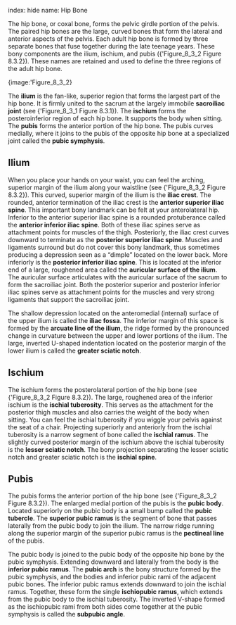index: hide
name: Hip Bone

The hip bone, or coxal bone, forms the pelvic girdle portion of the pelvis. The paired hip bones are the large, curved bones that form the lateral and anterior aspects of the pelvis. Each adult hip bone is formed by three separate bones that fuse together during the late teenage years. These bony components are the ilium, ischium, and pubis ({'Figure_8_3_2 Figure 8.3.2}). These names are retained and used to define the three regions of the adult hip bone.


{image:'Figure_8_3_2}
        

The  **ilium** is the fan-like, superior region that forms the largest part of the hip bone. It is firmly united to the sacrum at the largely immobile  **sacroiliac joint** (see {'Figure_8_3_1 Figure 8.3.1}). The  **ischium** forms the posteroinferior region of each hip bone. It supports the body when sitting. The  **pubis** forms the anterior portion of the hip bone. The pubis curves medially, where it joins to the pubis of the opposite hip bone at a specialized joint called the  **pubic symphysis**.

## Ilium

When you place your hands on your waist, you can feel the arching, superior margin of the ilium along your waistline (see {'Figure_8_3_2 Figure 8.3.2}). This curved, superior margin of the ilium is the  **iliac crest**. The rounded, anterior termination of the iliac crest is the  **anterior superior iliac spine**. This important bony landmark can be felt at your anterolateral hip. Inferior to the anterior superior iliac spine is a rounded protuberance called the  **anterior inferior iliac spine**. Both of these iliac spines serve as attachment points for muscles of the thigh. Posteriorly, the iliac crest curves downward to terminate as the  **posterior superior iliac spine**. Muscles and ligaments surround but do not cover this bony landmark, thus sometimes producing a depression seen as a “dimple” located on the lower back. More inferiorly is the  **posterior inferior iliac spine**. This is located at the inferior end of a large, roughened area called the  **auricular surface of the ilium**. The auricular surface articulates with the auricular surface of the sacrum to form the sacroiliac joint. Both the posterior superior and posterior inferior iliac spines serve as attachment points for the muscles and very strong ligaments that support the sacroiliac joint.

The shallow depression located on the anteromedial (internal) surface of the upper ilium is called the  **iliac fossa**. The inferior margin of this space is formed by the  **arcuate line of the ilium**, the ridge formed by the pronounced change in curvature between the upper and lower portions of the ilium. The large, inverted U-shaped indentation located on the posterior margin of the lower ilium is called the  **greater sciatic notch**.

## Ischium

The ischium forms the posterolateral portion of the hip bone (see {'Figure_8_3_2 Figure 8.3.2}). The large, roughened area of the inferior ischium is the  **ischial tuberosity**. This serves as the attachment for the posterior thigh muscles and also carries the weight of the body when sitting. You can feel the ischial tuberosity if you wiggle your pelvis against the seat of a chair. Projecting superiorly and anteriorly from the ischial tuberosity is a narrow segment of bone called the  **ischial ramus**. The slightly curved posterior margin of the ischium above the ischial tuberosity is the  **lesser sciatic notch**. The bony projection separating the lesser sciatic notch and greater sciatic notch is the  **ischial spine**.

## Pubis

The pubis forms the anterior portion of the hip bone (see {'Figure_8_3_2 Figure 8.3.2}). The enlarged medial portion of the pubis is the  **pubic body**. Located superiorly on the pubic body is a small bump called the  **pubic tubercle**. The  **superior pubic ramus** is the segment of bone that passes laterally from the pubic body to join the ilium. The narrow ridge running along the superior margin of the superior pubic ramus is the  **pectineal line** of the pubis.

The pubic body is joined to the pubic body of the opposite hip bone by the pubic symphysis. Extending downward and laterally from the body is the  **inferior pubic ramus**. The  **pubic arch** is the bony structure formed by the pubic symphysis, and the bodies and inferior pubic rami of the adjacent pubic bones. The inferior pubic ramus extends downward to join the ischial ramus. Together, these form the single  **ischiopubic ramus**, which extends from the pubic body to the ischial tuberosity. The inverted V-shape formed as the ischiopubic rami from both sides come together at the pubic symphysis is called the  **subpubic angle**.
